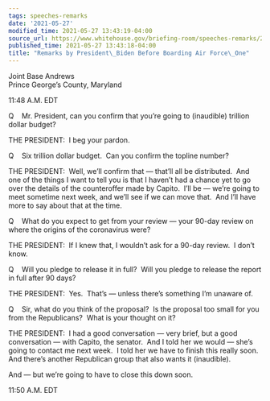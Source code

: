 ```yaml
---
tags: speeches-remarks
date: '2021-05-27'
modified_time: 2021-05-27 13:43:19-04:00
source_url: https://www.whitehouse.gov/briefing-room/speeches-remarks/2021/05/27/remarks-by-president-biden-before-boarding-air-force-one-2/
published_time: 2021-05-27 13:43:18-04:00
title: "Remarks by President\_Biden Before Boarding Air Force\_One"
---
```

 
Joint Base Andrews  
Prince George’s County, Maryland

11:48 A.M. EDT

Q    Mr. President, can you confirm that you’re going to (inaudible)
trillion dollar budget?

THE PRESIDENT:  I beg your pardon.

Q    Six trillion dollar budget.  Can you confirm the topline number?

THE PRESIDENT:  Well, we’ll confirm that — that’ll all be distributed. 
And one of the things I want to tell you is that I haven’t had a chance
yet to go over the details of the counteroffer made by Capito.  I’ll be
— we’re going to meet sometime next week, and we’ll see if we can move
that.  And I’ll have more to say about that at the time.

Q    What do you expect to get from your review — your 90-day review on
where the origins of the coronavirus were?

THE PRESIDENT:  If I knew that, I wouldn’t ask for a 90-day review.  I
don’t know.

Q    Will you pledge to release it in full?  Will you pledge to release
the report in full after 90 days?

THE PRESIDENT:  Yes.  That’s — unless there’s something I’m unaware of.

Q    Sir, what do you think of the proposal?  Is the proposal too small
for you from the Republicans?  What is your thought on it?

THE PRESIDENT:  I had a good conversation — very brief, but a good
conversation — with Capito, the senator.  And I told her we would —
she’s going to contact me next week.  I told her we have to finish this
really soon.  And there’s another Republican group that also wants it
(inaudible).

And — but we’re going to have to close this down soon.

11:50 A.M. EDT
